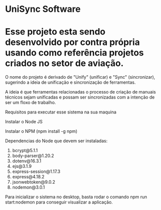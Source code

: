 # UniSync Software

<h1>Esse projeto esta sendo desenvolvido por contra própria usando como referência projetos criados no setor de aviação.</h1>

O nome do projeto é derivado de "Unify" (unificar) e "Sync" (sincronizar), sugerindo a ideia de unificação e sincronização de ferramentas.

A ideia é que ferramentas relacionadas o processo de criação de manuais técnicos sejam unificadas e possam ser sincronizadas com a intenção de ser um floxo de trabalho.

Requisitos para executar esse sistema na sua maquina

Instalar o Node JS

Instalar o NPM (npm install -g npm)

Dependencias do Node que devem ser instaladas:

<ol>
    <li>bcrypt@5.1.1</li>
    <li>body-parser@1.20.2</li>
    <li>dotenv@16.3.1</li>
    <li>ejs@3.1.9</li>
    <li>express-session@1.17.3</li>
    <li>express@4.18.2</li>
    <li>jsonwebtoken@9.0.2</li>
    <li>nodemon@3.0.1</li>
</ol>

Para inicializar o sistema no desktop, basta rodar o comando npm run start:nodemon para conseguir visualizar a aplicação.
